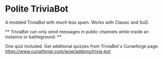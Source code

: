# Polite TriviaBot
A modded TriviaBot with much less spam. 
Works with Classic and SoD.

**
TriviaBot can only send messages in public channels while inside an instance or battleground.
**

One quiz included. Get additional quizzes from TriviaBot`s Curseforge page.
https://www.curseforge.com/wow/addons/trivia-bot
